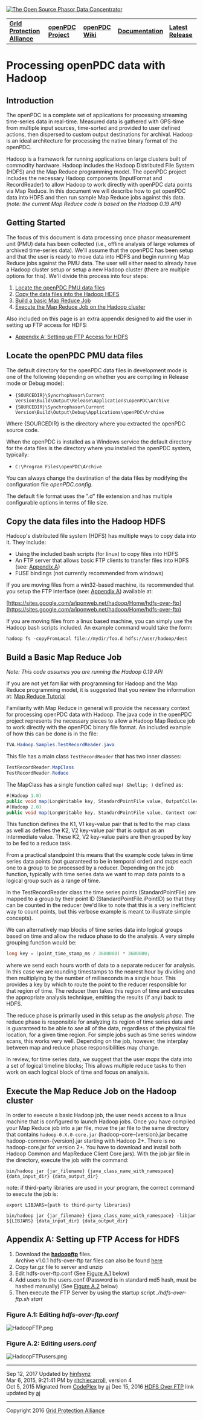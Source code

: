 [![The Open Source Phasor Data Concentrator](openPDC_Logo.png)](openPDC_Home.md "The Open Source Phasor Data Concentrator")

|   |   |   |   |   |
|---|---|---|---|---|
| **[Grid Protection Alliance](http://www.gridprotectionalliance.org "Grid Protection Alliance Home Page")** | **[openPDC Project](https://github.com/GridProtectionAlliance/openPDC "openPDC Project on GitHub")** | **[openPDC Wiki](https://github.com/GridProtectionAlliance/openPDC/wiki)** | **[Documentation](https://github.com/GridProtectionAlliance/openPDC/wiki/Documentation)** | **[Latest Release](https://github.com/GridProtectionAlliance/openPDC/releases "openPDC Releases Home Page")** |

# Processing openPDC data with Hadoop

## Introduction

The openPDC is a complete set of applications for processing streaming time-series data in real-time. Measured data is gathered with GPS-time from multiple input sources, time-sorted and provided to user defined actions, then dispersed to custom output destinations for archival. Hadoop is an ideal architecture for processing the native binary format of the openPDC.

Hadoop is a framework for running applications on large clusters built of commodity hardware. Hadoop includes the Hadoop Distributed File System (HDFS) and the Map Reduce programming model. The openPDC project includes the necessary Hadoop components (InputFormat and RecordReader) to allow Hadoop to work directly with openPDC data points via Map Reduce. In this document we will describe how to get openPDC data into HDFS and then run sample Map Reduce jobs against this data.  *(note: the current Map Reduce code is based on the Hadoop 0.19 API)*

## Getting Started

The focus of this document is data processing once phasor measurement unit (PMU) data has been collected (i.e., offline analysis of large volumes of archived time-series data). We'll assume that the openPDC has been setup and that the user is ready  to move data into HDFS and begin running Map Reduce jobs against the PMU data. The user will either need to already have a Hadoop cluster setup or setup a new Hadoop cluster (there are multiple options for this). We'll divide this process into four steps:

1. [Locate the openPDC PMU data files](#locate-the-openpdc-pmu-data-files)
2. [Copy the data files into the Hadoop HDFS](#copy-the-data-files-into-the-hadoop-hdfs)
3. [Build a basic Map Reduce Job](#build-a-basic-map-reduce-job)
4. [Execute the Map Reduce Job on the Hadoop cluster](#execute-the-map-reduce-job-on-the-hadoop-cluster)

Also included on this page is an extra appendix designed to aid the user in setting up FTP access for HDFS:

* [Appendix A: Setting up FTP Access for HDFS](#appendix-a-setting-up-ftp-access-for-hdfs)


## Locate the openPDC PMU data files

The default directory for the openPDC data files in development mode is one of the following (depending on whether you are compiling in Release mode or Debug mode):

- `{SOURCEDIR}\Syncrhophasor\Current Version\Build\Output\Release\Applications\openPDC\Archive`
- `{SOURCEDIR}\Synchrophasor\Current Version\Build\Output\Debug\Applications\openPDC\Archive`

Where {SOURCEDIR} is the directory where you extracted the openPDC source code.

When the openPDC is installed as a Windows service the default directory for the data files is the directory where you installed the openPDC system, typically:

- `C:\Program Files\openPDC\Archive`

You can always change the destination of the data files by modifying the configuration file *openPDC.config*.

The default file format uses the ".d" file extension and has multiple configurable options in terms of file size.

## Copy the data files into the Hadoop HDFS

Hadoop's distributed file system (HDFS) has multiple ways to copy data into it. They include:

- Using the included bash scripts (for linux) to copy files into HDFS 
- An FTP server that allows basic FTP clients to transfer files into HDFS (see: [Appendix A](#appendix-a-setting-up-ftp-access-for-hdfs))
- FUSE bindings (not currently recommended from windows)

If you are moving files from a win32-based machine, its recommended that you setup the FTP interface (see: [Appendix A](#appendix-a-setting-up-ftp-access-for-hdfs)) available at:

[https://sites.google.com/a/iponweb.net/hadoop/Home/hdfs-over-ftp](https://sites.google.com/a/iponweb.net/hadoop/Home/hdfs-over-ftp)

If you are moving files from a linux based machine, you can simply use the Hadoop bash scripts included. An example command would take the form:

`hadoop fs -copyFromLocal file://mydir/foo.d hdfs://user/hadoop/dest`


## Build a Basic Map Reduce Job

*Note: This code assumes you are running the Hadoop 0.19 API*

If you are not yet familiar with programming for Hadoop and the Map Reduce programming model, it is suggested that you review the information at: [Map Reduce Tutorial](http://hadoop.apache.org/docs/current/hadoop-mapreduce-client/hadoop-mapreduce-client-core/MapReduceTutorial.html)

Familiarity with Map Reduce in general will provide the necessary context for processing openPDC data with Hadoop. The java code in the openPDC project represents the necessary pieces to allow a Hadoop Map Reduce job to work directly with the openPDC binary  file format. An included example of how this can be done is in the file:

```cs
TVA.Hadoop.Samples.TestRecordReader.java
```

This file has a main class `TestRecordReader` that has two inner classes:

```cs
TestRecordReader.MapClass
TestRecordReader.Reduce
```

The MapClass has a single function called `map( &hellip; )` defined as:

```cs
#(Hadoop 1.0)
public void map(LongWritable key, StandardPointFile value, OutputCollector<IntWritable, StandardPointFile> output, Reporter reporter)
#(Hadoop 2.0)
public void map(LongWritable key, StandardPointFile value, Context context)
```

This function defines the K1, V1 key-value pair that is fed to the map class as well as defines the K2, V2 key-value pair that is output as an intermediate value. These K2, V2 key-value pairs are then grouped by key to be fed to a reduce task.

From a practical standpoint this means that the example code takes in time series data points (not guaranteed to be in temporal order) and *maps* each one to a group to be processed by a reducer. Depending on the job function, typically with time series data we want to map data points to a logical group such as a range of time.

In the TestRecordReader class the time series points (StandardPointFile) are mapped to a group by their point ID (StandardPointFile.iPointID) so that they can be counted in the reducer (we'd like to note that this is a very inefficient way to count points, but this verbose example is meant to illustrate simple concepts).

We can alternatively map blocks of time series data into logical groups based on time and allow the reduce phase to do the analysis. A very simple grouping function would be:

```cs
long key = (point_time_stamp_ms / 3600000) * 3600000;
```

where we send each hours worth of data to a separate reducer for analysis. In this case we are rounding timestamps to the nearest hour by dividing and then multiplying by the number of milliseconds in a single hour. This provides a key by which to route the  point to the reducer responsible for that region of time. The reducer then takes this region of time and executes the appropriate analysis technique, emitting the results (if any) back to HDFS.

The reduce phase is primarily used in this setup as the *analysis phase*. The reduce phase is responsible for analyzing its region of time series data and is guaranteed to be able to *see* all of the data, regardless of the physical file location, for a given time region. For simple jobs such as time series window scans, this works very well. Depending on the job, however, the interplay between map and reduce phase responsibilities may change.

In review, for time series data, we suggest that the user *maps* the data into a set of logical timeline blocks; This allows multiple reduce tasks to then work on each logical block of time and focus on analysis.

## Execute the Map Reduce Job on the Hadoop cluster

In order to execute a basic Hadoop job, the user needs access to a linux machine that is configured to launch Hadoop jobs. Once you have compiled your Map Reduce job into a jar file, move the jar file to the same directory that contains `hadoop-0.X.0-core.jar` (hadoop-core-{version}.jar became hadoop-common-{version}.jar starting with Hadoop 2+. There is no hadoop-core.jar for version 2+. You have to download and install both Hadoop Common and MapReduce Client Core jars). With the job jar file in the directory, execute the job with the command:

`bin/hadoop jar {jar_filename} {java_class_name_with_namespace} {data_input_dir} {data_output_dir}`

note: if third-party libraries are used in your program, the correct command to execute the job is:

`export LIBJARS={path to third-party libraries}`

`bin/hadoop jar {jar_filename} {java_class_name_with_namespace} -libjar ${LIBJARS} {data_input_dir} {data_output_dir}`

## Appendix A: Setting up FTP Access for HDFS

1. Download the **[hadoopftp](https://sites.google.com/a/iponweb.net/hadoop/Home/hdfs-over-ftp)** files.  
Archive v1.0.1 hdfs-over-ftp tar files can also be found [here](Developers_Using_Hadoop.files/)
2. Copy tar.gz file to server and unzip
3. Edit hdfs-over-ftp.conf (See [Figure A.1](#figure-a1-editing-hdfs-over-ftpconf) below)
4. Add users to the users.conf (Password is in standard md5 hash, must be hashed manually) (See [Figure A.2](#figure-a2-editing-usersconfg) below)
5. Then execute the FTP Server by using the startup script *./hdfs-over-ftp.sh start*

### Figure A.1: Editing *hdfs-over-ftp.conf*

![](Developers_Using_Hadoop.files/HadoopFTP.png "HadoopFTP.png")

### Figure A.2: Editing *users.conf*

![](Developers_Using_Hadoop.files/HadoopFTPusers.png "HadoopFTPusers.png")

---
Sep 12, 2017 Updated by [hinfsynz](https://github.com/hinfsynz)  
Mar 6, 2015, 9:21:41 PM by [ritchiecarroll](https://github.com/ritchiecarroll), version 4  
Oct 5, 2015  Migrated from [CodePlex](http://openpdc.codeplex.com/wikipage?title=Using%20Hadoop%20%28Developers%29) by [aj](https://github.com/ajstadlin)
Dec 15, 2016  [HDFS Over FTP](https://sites.google.com/a/iponweb.net/hadoop/Home/hdfs-over-ftp) link updated by [aj](https://github.com/ajstadlin)

---

Copyright 2016 [Grid Protection Alliance](http://www.gridprotectionalliance.org)
